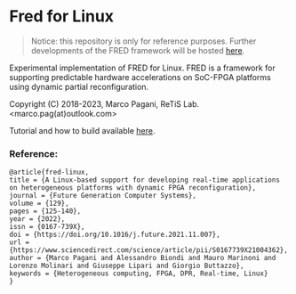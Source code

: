 # Fred for Linux

> Notice: this repository is only for reference purposes. Further developments of the FRED framework will be hosted [here](https://github.com/fred-framework).

Experimental implementation of FRED for Linux. FRED is a framework for supporting predictable hardware accelerations on SoC-FPGA platforms using dynamic partial reconfiguration. 

Copyright (C) 2018-2023, Marco Pagani, ReTiS Lab.
<marco.pag(at)outlook.com>

Tutorial and how to build available [here](https://gitlab.retis.santannapisa.it/m.pagani/fred-docs).

### Reference:
    @article{fred-linux,
    title = {A Linux-based support for developing real-time applications on heterogeneous platforms with dynamic FPGA reconfiguration},
    journal = {Future Generation Computer Systems},
    volume = {129},
    pages = {125-140},
    year = {2022},
    issn = {0167-739X},
    doi = {https://doi.org/10.1016/j.future.2021.11.007},
    url = {https://www.sciencedirect.com/science/article/pii/S0167739X21004362},
    author = {Marco Pagani and Alessandro Biondi and Mauro Marinoni and Lorenzo Molinari and Giuseppe Lipari and Giorgio Buttazzo},
    keywords = {Heterogeneous computing, FPGA, DPR, Real-time, Linux}
    }


